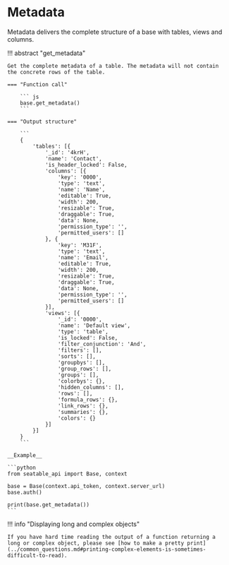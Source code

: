 # Metadata

Metadata delivers the complete structure of a base with tables, views and columns.

!!! abstract "get_metadata"

    Get the complete metadata of a table. The metadata will not contain the concrete rows of the table.

    === "Function call"

        ``` js
        base.get_metadata()
        ```

    === "Output structure"

        ```
        {
            'tables': [{
                '_id': '4krH',
                'name': 'Contact',
                'is_header_locked': False,
                'columns': [{
                    'key': '0000',
                    'type': 'text',
                    'name': 'Name',
                    'editable': True,
                    'width': 200,
                    'resizable': True,
                    'draggable': True,
                    'data': None,
                    'permission_type': '',
                    'permitted_users': []
                }, {
                    'key': 'M31F',
                    'type': 'text',
                    'name': 'Email',
                    'editable': True,
                    'width': 200,
                    'resizable': True,
                    'draggable': True,
                    'data': None,
                    'permission_type': '',
                    'permitted_users': []
                }],
                'views': [{
                    '_id': '0000',
                    'name': 'Default view',
                    'type': 'table',
                    'is_locked': False,
                    'filter_conjunction': 'And',
                    'filters': [],
                    'sorts': [],
                    'groupbys': [],
                    'group_rows': [],
                    'groups': [],
                    'colorbys': {},
                    'hidden_columns': [],
                    'rows': [],
                    'formula_rows': {},
                    'link_rows': {},
                    'summaries': {},
                    'colors': {}
                }]
            }]
        }
        ```

    __Example__

    ```python
    from seatable_api import Base, context

    base = Base(context.api_token, context.server_url)
    base.auth()

    print(base.get_metadata())
    ```

!!! info "Displaying long and complex objects"

    If you have hard time reading the output of a function returning a long or complex object, please see [how to make a pretty print](../common_questions.md#printing-complex-elements-is-sometimes-difficult-to-read).
